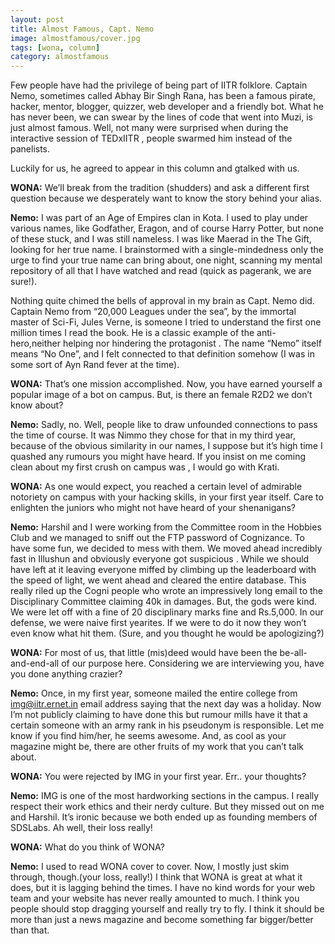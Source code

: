 ```yaml
---
layout: post
title: Almost Famous, Capt. Nemo
image: almostfamous/cover.jpg
tags: [wona, column]
category: almostfamous
---
```


Few people have had the privilege of being part of IITR folklore. Captain Nemo, sometimes called Abhay Bir Singh Rana, has been a famous pirate, hacker, mentor, blogger, quizzer, web developer and a friendly bot. What he has never been, we can swear by the lines of code that went into Muzi, is just almost famous. Well, not many were surprised when during the interactive session of TEDxIITR , people swarmed him instead of the panelists.

Luckily for us, he agreed to appear in this column and gtalked with us.

**WONA:** We’ll break from the tradition (shudders)  and ask a different first question because we desperately want to know the story behind your alias.

**Nemo:** I was part of an Age of Empires clan in Kota. I used to play under various names, like Godfather, Eragon, and of course Harry Potter, but none of these stuck, and I was still nameless. I was like Maerad in the The Gift, looking for her true name.  I brainstormed with   a single-mindedness only the urge to find your true name can bring about, one night, scanning my mental repository of all that I have watched and read (quick as pagerank, we are sure!).

Nothing quite chimed the bells of approval in my brain as Capt. Nemo did.  Captain Nemo from “20,000 Leagues under the sea”, by the immortal master of Sci-Fi, Jules Verne, is someone I tried to understand the first one million times I read the book. He is a classic example of the anti-hero,neither helping nor hindering the protagonist . The name “Nemo” itself means “No One”, and I felt connected to that definition somehow (I was in some sort of Ayn Rand fever at the time).
 

**WONA:**  That’s one mission accomplished. Now, you have earned yourself a popular image of a bot on campus.  But, is there an female R2D2 we don’t know about?

**Nemo:** Sadly, no.  Well, people like to draw unfounded connections to pass the time of course. It was Nimmo they chose for that in my third year, because of the obvious similarity in our names, I suppose but it’s high time I quashed any rumours you might have heard. If you insist on me coming clean about my first crush on campus was , I would go with Krati.

**WONA:**  As one would expect, you reached a certain level of admirable notoriety on campus with your hacking skills, in your first year itself. Care to enlighten the juniors who might not have heard of your shenanigans?

**Nemo:** Harshil and I were working from the Committee room in  the Hobbies Club and we managed to sniff out the FTP password of Cognizance. To have some fun, we decided to mess with them. We moved ahead incredibly fast in Illushun and obviously everyone got suspicious . While we should have left at it leaving everyone miffed by climbing up the leaderboard with the speed of light, we went ahead and cleared the entire database. This really riled up the Cogni people who wrote an impressively long email to the Disciplinary Committee claiming 40k in damages. But, the gods were kind. We were let off with a fine of 20 disciplinary marks fine and Rs.5,000. In our defense, we were naive first yearites. If we were to do it now they won’t even know what hit them. (Sure, and you thought he would be apologizing?)
 

**WONA:** For most of us, that little (mis)deed would have been the be-all-and-end-all of our purpose here. Considering we are interviewing you, have you done anything crazier?

**Nemo:** Once, in my first year, someone mailed the entire college from img@iitr.ernet.in email address saying that the next day was a holiday. Now I’m not publicly claiming to have done this but rumour mills have it that a certain someone with an army rank in his pseudonym is responsible. Let me know if you find him/her, he seems awesome. And, as cool as your magazine might be, there are other fruits of my work that you can’t talk about.
 

**WONA:** You were rejected by IMG in your first year. Err.. your thoughts?

**Nemo:** IMG is one of the most hardworking sections in the campus. I really respect their work ethics and their nerdy culture. But they missed out on me and Harshil. It’s ironic because we both ended up as founding members of SDSLabs. Ah well, their loss really!
 

**WONA:** What do you think of WONA?

**Nemo:** I used to read WONA cover to cover. Now, I mostly just skim through, though.(your loss, really!) I think that WONA is great at what it does, but it is lagging behind the times. I have no kind words for your web team and your website has never really amounted to much. I think you people should stop dragging yourself and really try to fly. I think it should be more than just a news magazine and become something far bigger/better than that.